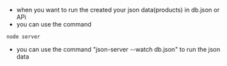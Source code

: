 - when you want to run the created your json data(products) in db.json or APi 
- you can use the command 
```
node server
``` 
- you can use the command "json-server --watch db.json" to run the json data 
